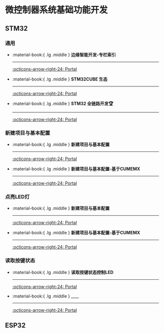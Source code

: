 # 微控制器系统基础功能开发

## STM32

### 通用

<div class="grid cards" markdown>

-   :material-book:{ .lg .middle } __边缘智能开发-专栏索引__

    ---

    [:octicons-arrow-right-24: <a href="https://zhuanlan.zhihu.com/p/696554081" target="_blank"> Portal </a>](#)

-   :material-book:{ .lg .middle } __STM32CUBE 生态__

    ---

    [:octicons-arrow-right-24: <a href="https://zhuanlan.zhihu.com/p/703460029" target="_blank"> Portal </a>](#)

-   :material-book:{ .lg .middle } __STM32 全链路开发🏆__

    ---

    [:octicons-arrow-right-24: <a href="https://blog.csdn.net/Mculover666/article/details/126943245" target="_blank"> Portal </a>](#)


</div>


### 新建项目与基本配置 

<div class="grid cards" markdown>


-   :material-book:{ .lg .middle } __新建项目与基本配置__

    ---

    [:octicons-arrow-right-24: <a href="https://blog.csdn.net/Mculover666/article/details/95240932" target="_blank"> Portal </a>](#)

-   :material-book:{ .lg .middle } __新建项目与基本配置-基于CUMEMX__

    ---

    [:octicons-arrow-right-24: <a href="https://zhuanlan.zhihu.com/p/696541926" target="_blank"> Portal </a>](#)

</div>


### 点亮LED灯

<div class="grid cards" markdown>


-   :material-book:{ .lg .middle } __新建项目与基本配置__

    ---

    [:octicons-arrow-right-24: <a href="https://blog.csdn.net/Mculover666/article/details/95240932" target="_blank"> Portal </a>](#)

-   :material-book:{ .lg .middle } __新建项目与基本配置-基于CUMEMX__

    ---

    [:octicons-arrow-right-24: <a href="https://zhuanlan.zhihu.com/p/696541926" target="_blank"> Portal </a>](#)

</div>

### 读取按键状态

<div class="grid cards" markdown>


-   :material-book:{ .lg .middle } __读取按键状态控制LED__

    ---

    [:octicons-arrow-right-24: <a href="https://zhuanlan.zhihu.com/p/703460029" target="_blank"> Portal </a>](#)

-   :material-book:{ .lg .middle } ____

    ---

    [:octicons-arrow-right-24: <a href="https://blog.csdn.net/Mculover666/article/details/95907760" target="_blank"> Portal </a>](#)

</div>


## ESP32